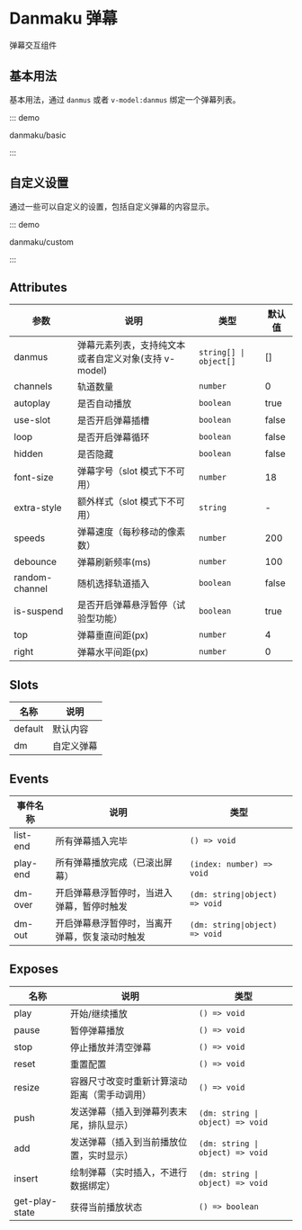 # Danmaku 弹幕

弹幕交互组件

## 基本用法

基本用法，通过 `danmus` 或者 `v-model:danmus` 绑定一个弹幕列表。

::: demo

danmaku/basic

:::

## 自定义设置

通过一些可以自定义的设置，包括自定义弹幕的内容显示。

::: demo

danmaku/custom

:::

## Attributes

| 参数           | 说明                                                 | 类型                   | 默认值 |
| -------------- | ---------------------------------------------------- | ---------------------- | ------ |
| danmus         | 弹幕元素列表，支持纯文本或者自定义对象(支持 v-model) | `string[] \| object[]` | []     |
| channels       | 轨道数量                                             | `number`               | 0      |
| autoplay       | 是否自动播放                                         | `boolean`              | true   |
| use-slot       | 是否开启弹幕插槽                                     | `boolean`              | false  |
| loop           | 是否开启弹幕循环                                     | `boolean`              | false  |
| hidden         | 是否隐藏                                             | `boolean`              | false  |
| font-size      | 弹幕字号（slot 模式下不可用）                        | `number`               | 18     |
| extra-style    | 额外样式（slot 模式下不可用）                        | `string`               | -      |
| speeds         | 弹幕速度（每秒移动的像素数）                         | `number`               | 200    |
| debounce       | 弹幕刷新频率(ms)                                     | `number`               | 100    |
| random-channel | 随机选择轨道插入                                     | `boolean`              | false  |
| is-suspend     | 是否开启弹幕悬浮暂停（试验型功能）                   | `boolean`              | true   |
| top            | 弹幕垂直间距(px)                                     | `number`               | 4      |
| right          | 弹幕水平间距(px)                                     | `number`               | 0      |

## Slots

| 名称    | 说明       |
| ------- | ---------- |
| default | 默认内容   |
| dm      | 自定义弹幕 |

## Events

| 事件名称 | 说明                                           | 类型                           |
| -------- | ---------------------------------------------- | ------------------------------ |
| list-end | 所有弹幕插入完毕                               | `() => void`                   |
| play-end | 所有弹幕播放完成（已滚出屏幕）                 | `(index: number) => void`      |
| dm-over  | 开启弹幕悬浮暂停时，当进入弹幕，暂停时触发     | `(dm: string\|object) => void` |
| dm-out   | 开启弹幕悬浮暂停时，当离开弹幕，恢复滚动时触发 | `(dm: string\|object) => void` |

## Exposes

| 名称           | 说明                                         | 类型                             |
| -------------- | -------------------------------------------- | -------------------------------- |
| play           | 开始/继续播放                                | `() => void`                     |
| pause          | 暂停弹幕播放                                 | `() => void`                     |
| stop           | 停止播放并清空弹幕                           | `() => void`                     |
| reset          | 重置配置                                     | `() => void`                     |
| resize         | 容器尺寸改变时重新计算滚动距离（需手动调用） | `() => void`                     |
| push           | 发送弹幕（插入到弹幕列表末尾，排队显示）     | `(dm: string \| object) => void` |
| add            | 发送弹幕（插入到当前播放位置，实时显示）     | `(dm: string \| object) => void` |
| insert         | 绘制弹幕（实时插入，不进行数据绑定）         | `(dm: string \| object) => void` |
| get-play-state | 获得当前播放状态                             | `() => boolean`                  |
